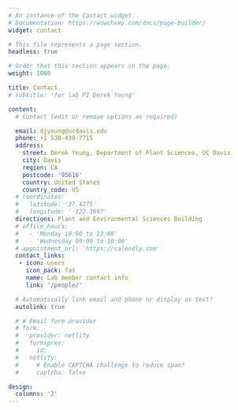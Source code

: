 ```yaml
---
# An instance of the Contact widget.
# Documentation: https://wowchemy.com/docs/page-builder/
widget: contact

# This file represents a page section.
headless: true

# Order that this section appears on the page.
weight: 1000

title: Contact
# subtitle: 'for lab PI Derek Young'

content:
  # Contact (edit or remove options as required)

  email: djyoung@ucdavis.edu
  phone: +1 530-430-7715
  address:
    street: Derek Young, Department of Plant Sciences, UC Davis
    city: Davis
    region: CA
    postcode: '95616'
    country: United States
    country_code: US
  # coordinates:
  #   latitude: '37.4275'
  #   longitude: '-122.1697'
  directions: Plant and Environmental Sciences Building
  # office_hours:
  #   - 'Monday 10:00 to 13:00'
  #   - 'Wednesday 09:00 to 10:00'
  # appointment_url: 'https://calendly.com'
  contact_links:
   - icon: users
     icon_pack: fas
     name: Lab member contact info
     link: '/people/'

  # Automatically link email and phone or display as text?
  autolink: true

  # # Email form provider
  # form:
  #   provider: netlify
  #   formspree:
  #     id:
  #   netlify:
  #     # Enable CAPTCHA challenge to reduce spam?
  #     captcha: false

design:
  columns: '2'
---
```

